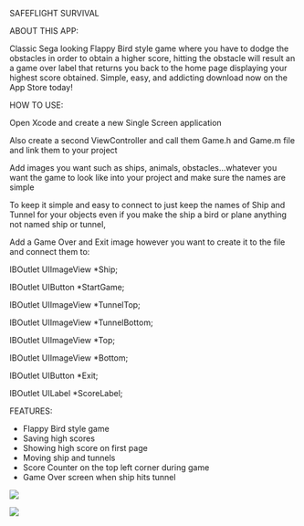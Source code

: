 SAFEFLIGHT SURVIVAL

ABOUT THIS APP:

Classic Sega looking Flappy Bird style game where you have to dodge the obstacles in order to obtain a higher score, hitting the obstacle will result an a game over label that returns you back to the home page displaying your highest score obtained.  Simple, easy, and addicting download now on the App Store today!


HOW TO USE:

Open Xcode and create a new Single Screen application

Also create a second ViewController and call them Game.h and Game.m file and link them to your project

Add images you want such as ships, animals, obstacles...whatever you want the game to look like into your project and make sure the names are simple

To keep it simple and easy to connect to just keep the names of Ship and Tunnel for your objects even if you make the ship a bird or plane anything not named ship or tunnel,

Add a Game Over and Exit image however you want to create it to the file and connect them to:


IBOutlet UIImageView *Ship;

IBOutlet UIButton *StartGame;

IBOutlet UIImageView *TunnelTop;

IBOutlet UIImageView *TunnelBottom;

IBOutlet UIImageView *Top;

IBOutlet UIImageView *Bottom;

IBOutlet UIButton *Exit;

IBOutlet UILabel *ScoreLabel;


FEATURES:

- Flappy Bird style game
- Saving high scores
- Showing high score on first page
- Moving ship and tunnels
- Score Counter on the top left corner during game
- Game Over screen when ship hits tunnel


![](https://scontent-lga.xx.fbcdn.net/hphotos-xpf1/v/t1.0-9/10625145_1537685353132894_2289790043201480585_n.png?oh=2bbb4282508d116a5a111ada5c2fce8f&oe=5590B6A2)

![](https://scontent-lga.xx.fbcdn.net/hphotos-xfa1/v/t1.0-9/1476230_1537685383132891_3343920292521564242_n.png?oh=d9b517b28fbd18e1ab9421591f684fd9&oe=5594B3C3)


